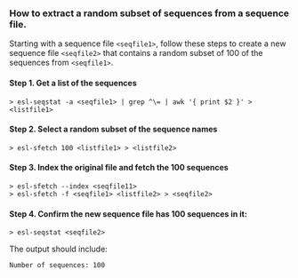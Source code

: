 ### How to extract a random subset of sequences from a sequence file.

Starting with a sequence file `<seqfile1>`, follow these steps to create a new sequence file `<seqfile2>` that contains a random subset of 100 of the sequences from `<seqfile1>`. 

#### Step 1. Get a list of the sequences

```
> esl-seqstat -a <seqfile1> | grep ^\= | awk '{ print $2 }' > <listfile1>
```

#### Step 2. Select a random subset of the sequence names

```
> esl-sfetch 100 <listfile1> > <listfile2>
```

#### Step 3. Index the original file and fetch the 100 sequences

```
> esl-sfetch --index <seqfile11>
> esl-sfetch -f <seqfile1> <listfile2> > <seqfile2>
```

#### Step 4. Confirm the new sequence file has 100 sequences in it:

```
> esl-seqstat <seqfile2>
```

The output should include:
```
Number of sequences: 100
```



